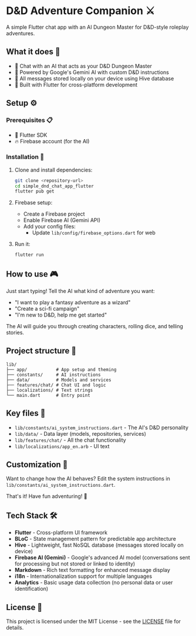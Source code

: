 # D&D Adventure Companion ⚔️

A simple Flutter chat app with an AI Dungeon Master for D&D-style roleplay adventures.

## What it does 🤖

- 💬 Chat with an AI that acts as your D&D Dungeon Master
- 🧠 Powered by Google's Gemini AI with custom D&D instructions
- 💾 All messages stored locally on your device using Hive database
- 💙 Built with Flutter for cross-platform development

## Setup ⚙️

### Prerequisites 📋

- 🔧 Flutter SDK
- 🔥 Firebase account (for the AI)

### Installation 🚀

1. Clone and install dependencies:

   ```bash
   git clone <repository-url>
   cd simple_dnd_chat_app_flutter
   flutter pub get
   ```

2. Firebase setup:

   - Create a Firebase project
   - Enable Firebase AI (Gemini API)
   - Add your config files:
     - Update `lib/config/firebase_options.dart` for web

3. Run it:
   ```bash
   flutter run
   ```

## How to use 🎮

Just start typing! Tell the AI what kind of adventure you want:

- "I want to play a fantasy adventure as a wizard"
- "Create a sci-fi campaign"
- "I'm new to D&D, help me get started"

The AI will guide you through creating characters, rolling dice, and telling stories.

## Project structure 📁

```
lib/
├── app/           # App setup and theming
├── constants/     # AI instructions
├── data/          # Models and services
├── features/chat/ # Chat UI and logic
├── localizations/ # Text strings
└── main.dart      # Entry point
```

## Key files 📄

- `lib/constants/ai_system_instructions.dart` - The AI's D&D personality
- `lib/data/` - Data layer (models, repositories, services)
- `lib/features/chat/` - All the chat functionality
- `lib/localizations/app_en.arb` - UI text

## Customization 🎨

Want to change how the AI behaves? Edit the system instructions in `lib/constants/ai_system_instructions.dart`.

That's it! Have fun adventuring! 🎲

## Tech Stack 🛠️

- **Flutter** - Cross-platform UI framework
- **BLoC** - State management pattern for predictable app architecture
- **Hive** - Lightweight, fast NoSQL database (messages stored locally on device)
- **Firebase AI (Gemini)** - Google's advanced AI model (conversations sent for processing but not stored or linked to identity)
- **Markdown** - Rich text formatting for enhanced message display
- **i18n** - Internationalization support for multiple languages
- **Analytics** - Basic usage data collection (no personal data or user identification)

## License 📜

This project is licensed under the MIT License - see the [LICENSE](LICENSE) file for details.
